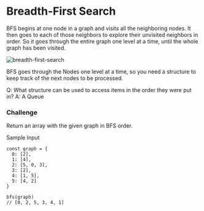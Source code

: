 # Breadth-First Search

BFS begins at one node in a graph and visits all the neighboring nodes. It then goes to each of those neighbors to explore their unvisited neighbors in order. So it goes through the entire graph one level at a time, until the whole graph has been visited.

![breadth-first-search](https://upload.wikimedia.org/wikipedia/commons/4/46/Animated_BFS.gif)

BFS goes through the Nodes one level at a time, so you need a structure to keep track of the next nodes to be processed.

Q: What structure can be used to access items in the order they were put in?
A: A Queue

### Challenge

Return an array with the given graph in BFS order.

Sample Input

```
const graph = {
  0: [2],
  1: [4],
  2: [5, 0, 3],
  3: [2],
  4: [1, 5],
  5: [4, 2]
}

bfs(graph)
// [0, 2, 5, 3, 4, 1]
```

